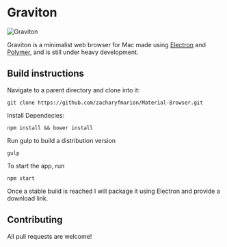 # Graviton

![](https://raw.githubusercontent.com/zacharyfmarion/Material-Browser/master/Image1.png?raw=true "Graviton")

Graviton is a minimalist web browser for Mac made using [Electron](http://electron.atom.io/) and [Polymer](https://www.polymer-project.org/), and is still under heavy development.

## Build instructions

Navigate to a parent directory and clone into it:

`git clone https://github.com/zacharyfmarion/Material-Browser.git`

Install Dependecies:

`npm install && bower install`

Run gulp to build a distribution version

`gulp`

To start the app, run

`npm start`

Once a stable build is reached I will package it using Electron and provide a download link.

## Contributing

All pull requests are welcome!
